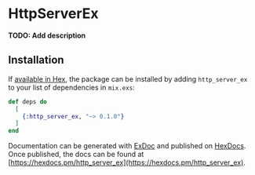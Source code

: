 # HttpServerEx

**TODO: Add description**

## Installation

If [available in Hex](https://hex.pm/docs/publish), the package can be installed
by adding `http_server_ex` to your list of dependencies in `mix.exs`:

```elixir
def deps do
  [
    {:http_server_ex, "~> 0.1.0"}
  ]
end
```

Documentation can be generated with [ExDoc](https://github.com/elixir-lang/ex_doc)
and published on [HexDocs](https://hexdocs.pm). Once published, the docs can
be found at [https://hexdocs.pm/http_server_ex](https://hexdocs.pm/http_server_ex).

